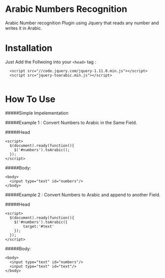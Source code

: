 Arabic Numbers Recognition
==========================

Arabic Number recognition  Plugin using Jquery that reads any number and writes it in Arabic. 

Installation
==========================

Just Add the Follwoing into your `<head>` tag :
```
  <script src="//code.jquery.com/jquery-1.11.0.min.js"></script>
  <script src="jquery-toarabic.min.js"></script>
  
```


How To Use
==========================
#####Simple Impelementation

#####Example 1 : Convert Numbers to Arabic in the Same Field.

#####Head
```
<script>
  $(document).ready(function(){
    $('#numbers').toArabic();
  });
</script>

```

#####Body:
```
<body>
  <input type="text" id="numbers"/>
</body>

```


#####Example 2 : Convert Numbers to Arabic and append to another Field.

#####Head
```
<script>
  $(document).ready(function(){
    $('#numbers').toArabic({
        target:'#text'
    });
  });
</script>

```

#####Body:
```
<body>
  <input type="text" id="numbers"/>
  <input type="text" id="text"/>
</body>

```
